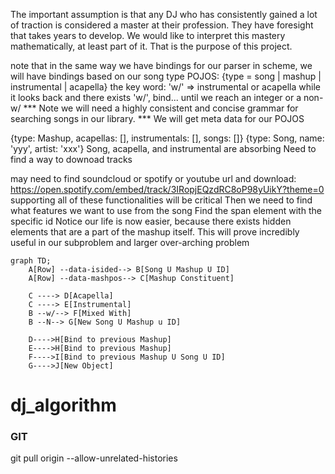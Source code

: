 

The important assumption is that any DJ who has consistently gained a lot of traction is considered a master at their profession. They have foresight that takes years to develop. We would like to interpret this mastery mathematically, at least part of it. That is the purpose of this project.



note that in the same way we have bindings for our parser in scheme, we will have bindings based on
our song type
POJOS:
{type = song | mashup | instrumental | acapella}
the key word: 'w/' => instrumental or acapella
while it looks back and there exists 'w/', bind...
until we reach an integer or a non- w/
*** Note we will need a highly consistent and concise grammar for searching songs in our library. ***
We will get meta data for our POJOS


{type: Mashup, acapellas: [], instrumentals: [], songs: []}
{type: Song, name: 'yyy', artist: 'xxx'}
Song, acapella, and instrumental are absorbing
Need to find a way to downoad tracks
        

may need to find soundcloud or spotify or youtube url and download: https://open.spotify.com/embed/track/3IRopjEQzdRC8oP98yUikY?theme=0
supporting all of these functionalities will be critical
Then we need to find what features we want to use from the song
Find the span element with the specific id
Notice our life is now easier, because there exists hidden elements that are a part of the mashup itself.
This will prove incredibly useful in our subproblem and larger over-arching problem


```mermaid
graph TD;
    A[Row] --data-isided--> B[Song U Mashup U ID]
    A[Row] --data-mashpos--> C[Mashup Constituent]

    C ----> D[Acapella]
    C ----> E[Instrumental]
    B --w/--> F[Mixed With]
    B --N--> G[New Song U Mashup u ID]

    D---->H[Bind to previous Mashup]
    E---->H[Bind to previous Mashup]
    F---->I[Bind to previous Mashup U Song U ID]
    G---->J[New Object]

```
# dj_algorithm




### GIT
git pull origin <branch-name> --allow-unrelated-histories